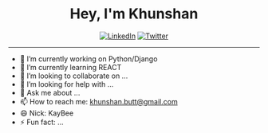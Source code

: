 <h1 align="center">Hey, I'm Khunshan</h1>

<p align="center">
<!--     <a href="https://www.ivanovyordan.com"><img alt="Blog" src="https://img.shields.io/badge/check-website-green?logo=rss&style=for-the-badge"></a> -->
<!--     <a href="https://www.linkedin.com/in/khunshan-butt/"><img alt="LinkedIn" src="https://img.shields.io/twitter/follow/khunshan97?style=social"></a> -->
<!--     <a href="https://twitter.com/khunshan97"><img alt="Twitter" src="https://img.shields.io/badge/follow-@ivanov__yordan-green?logo=twitter&style=for-the-badge"></a> -->
    <a href="https://www.linkedin.com/in/khunshan-butt/"><img alt="LinkedIn" src="https://img.shields.io/badge/connect-khunshan_butt-green?logo=linkedin&style=for-the-badge"></a>
    <a href="https://twitter.com/khunshan97"><img alt="Twitter" src="https://img.shields.io/badge/follow-@khunshan97-green?logo=twitter&style=for-the-badge"></a>
</p>

<hr>



- 🔭 I’m currently working on Python/Django
- 🌱 I’m currently learning REACT
- 👯 I’m looking to collaborate on ...
- 🤔 I’m looking for help with ...
- 💬 Ask me about ...
- 📫 How to reach me: khunshan.butt@gmail.com
- 😄 Nick: KayBee 
- ⚡ Fun fact: ...
